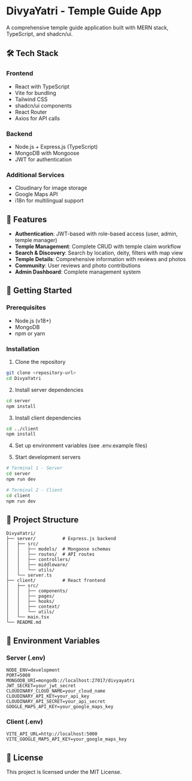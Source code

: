 # DivyaYatri - Temple Guide App

A comprehensive temple guide application built with MERN stack, TypeScript, and shadcn/ui.

## 🛠️ Tech Stack

### Frontend
- React with TypeScript
- Vite for bundling
- Tailwind CSS
- shadcn/ui components
- React Router
- Axios for API calls

### Backend
- Node.js + Express.js (TypeScript)
- MongoDB with Mongoose
- JWT for authentication

### Additional Services
- Cloudinary for image storage
- Google Maps API
- i18n for multilingual support

## 🎯 Features

- **Authentication**: JWT-based with role-based access (user, admin, temple manager)
- **Temple Management**: Complete CRUD with temple claim workflow
- **Search & Discovery**: Search by location, deity, filters with map view
- **Temple Details**: Comprehensive information with reviews and photos
- **Community**: User reviews and photo contributions
- **Admin Dashboard**: Complete management system

## 🚀 Getting Started

### Prerequisites
- Node.js (v18+)
- MongoDB
- npm or yarn

### Installation

1. Clone the repository
```bash
git clone <repository-url>
cd DivyaYatri
```

2. Install server dependencies
```bash
cd server
npm install
```

3. Install client dependencies
```bash
cd ../client
npm install
```

4. Set up environment variables (see .env.example files)

5. Start development servers
```bash
# Terminal 1 - Server
cd server
npm run dev

# Terminal 2 - Client
cd client
npm run dev
```

## 📂 Project Structure

```
DivyaYatri/
├── server/          # Express.js backend
│   ├── src/
│   │   ├── models/  # Mongoose schemas
│   │   ├── routes/  # API routes
│   │   ├── controllers/
│   │   ├── middleware/
│   │   └── utils/
│   └── server.ts
├── client/          # React frontend
│   ├── src/
│   │   ├── components/
│   │   ├── pages/
│   │   ├── hooks/
│   │   ├── context/
│   │   └── utils/
│   └── main.tsx
└── README.md
```

## 🔧 Environment Variables

### Server (.env)
```
NODE_ENV=development
PORT=5000
MONGODB_URI=mongodb://localhost:27017/divyayatri
JWT_SECRET=your_jwt_secret
CLOUDINARY_CLOUD_NAME=your_cloud_name
CLOUDINARY_API_KEY=your_api_key
CLOUDINARY_API_SECRET=your_api_secret
GOOGLE_MAPS_API_KEY=your_google_maps_key
```

### Client (.env)
```
VITE_API_URL=http://localhost:5000
VITE_GOOGLE_MAPS_API_KEY=your_google_maps_key
```

## 📝 License

This project is licensed under the MIT License.